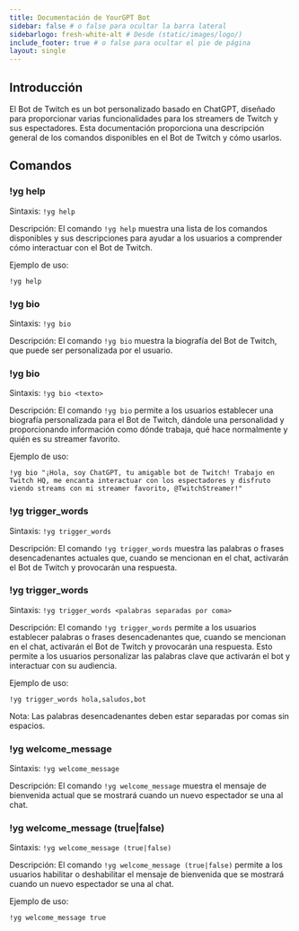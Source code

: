 ```yaml
---
title: Documentación de YourGPT Bot
sidebar: false # o false para ocultar la barra lateral
sidebarlogo: fresh-white-alt # Desde (static/images/logo/)
include_footer: true # o false para ocultar el pie de página
layout: single
---
```

## Introducción
El Bot de Twitch es un bot personalizado basado en ChatGPT, diseñado para proporcionar varias funcionalidades para los streamers de Twitch y sus espectadores. Esta documentación proporciona una descripción general de los comandos disponibles en el Bot de Twitch y cómo usarlos.

## Comandos

### !yg help
Sintaxis: `!yg help`

Descripción: El comando `!yg help` muestra una lista de los comandos disponibles y sus descripciones para ayudar a los usuarios a comprender cómo interactuar con el Bot de Twitch.

Ejemplo de uso:
```
!yg help
```

### !yg bio
Sintaxis: `!yg bio`

Descripción: El comando `!yg bio` muestra la biografía del Bot de Twitch, que puede ser personalizada por el usuario.

### !yg bio <texto>
Sintaxis: `!yg bio <texto>`

Descripción: El comando `!yg bio` permite a los usuarios establecer una biografía personalizada para el Bot de Twitch, dándole una personalidad y proporcionando información como dónde trabaja, qué hace normalmente y quién es su streamer favorito.

Ejemplo de uso:
```
!yg bio "¡Hola, soy ChatGPT, tu amigable bot de Twitch! Trabajo en Twitch HQ, me encanta interactuar con los espectadores y disfruto viendo streams con mi streamer favorito, @TwitchStreamer!"
```

### !yg trigger_words
Sintaxis: `!yg trigger_words`

Descripción: El comando `!yg trigger_words` muestra las palabras o frases desencadenantes actuales que, cuando se mencionan en el chat, activarán el Bot de Twitch y provocarán una respuesta.

### !yg trigger_words <palabras separadas por coma>
Sintaxis: `!yg trigger_words <palabras separadas por coma>`

Descripción: El comando `!yg trigger_words` permite a los usuarios establecer palabras o frases desencadenantes que, cuando se mencionan en el chat, activarán el Bot de Twitch y provocarán una respuesta. Esto permite a los usuarios personalizar las palabras clave que activarán el bot y interactuar con su audiencia.

Ejemplo de uso:
```
!yg trigger_words hola,saludos,bot
```

Nota: Las palabras desencadenantes deben estar separadas por comas sin espacios.

### !yg welcome_message
Sintaxis: `!yg welcome_message`

Descripción: El comando `!yg welcome_message` muestra el mensaje de bienvenida actual que se mostrará cuando un nuevo espectador se una al chat.


### !yg welcome_message (true|false)
Sintaxis: `!yg welcome_message (true|false)`

Descripción: El comando `!yg welcome_message (true|false)` permite a los usuarios habilitar o deshabilitar el mensaje de bienvenida que se mostrará cuando un nuevo espectador se una al chat.

Ejemplo de uso:
``` 
!yg welcome_message true
```

